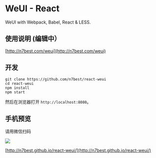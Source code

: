 # WeUI - React

WeUI with Webpack, Babel, React & LESS.

## 使用说明 (编辑中）
[http://n7best.com/weui](http://n7best.com/weui)

## 开发

```
git clone https://github.com/n7best/react-weui
cd react-weui
npm install
npm start
```
然后在浏览器打开 `http://localhost:8080`。



## 手机预览

请用微信扫码

![](./dist/images/qrcode.png)

[http://n7best.github.io/react-weui/](http://n7best.github.io/react-weui/)
